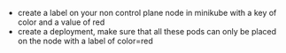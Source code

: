 - create a label on your non control plane node in minikube with a key of color and a value of red 
- create a deployment, make sure that all these pods can only be placed on the node with a label of color=red
